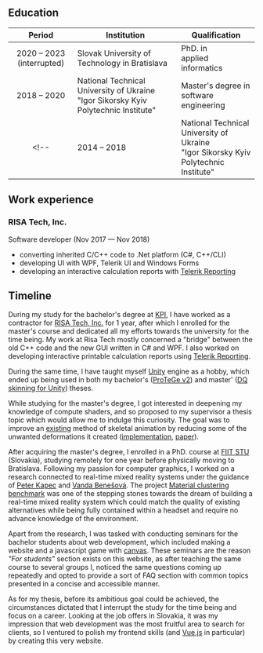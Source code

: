 ## Education

|Period|Institution|Qualification|
|:---:|---|---|
|2020 &ndash; 2023 (interrupted)|Slovak University of Technology in Bratislava|PhD. in<br>applied informatics|
|2018 &ndash; 2020|National Technical University of Ukraine "Igor Sikorsky Kyiv Polytechnic Institute"|Master's degree in software engineering|
<!-- |2014 &ndash; 2018|National Technical University of Ukraine<br>"Igor Sikorsky Kyiv Polytechnic Institute"|Bachelor's degree in software engineering| -->

## Work experience

### RISA Tech, Inc.

Software developer (Nov 2017 &mdash; Nov 2018)

* converting inherited C/C++ code to .Net platform (C#, C++/CLI)
* developing UI with WPF, Telerik UI and Windows Forms
* developing an interactive calculation reports with [Telerik Reporting](https://www.telerik.com/products/reporting.aspx)


## Timeline

During my study for the bachelor's degree at [KPI](https://kpi.ua/en/fpm), I have worked as a contractor for [RISA Tech, Inc.](https://risa.com/) for 1 year, after which I enrolled for the master's course and dedicated all my efforts towards the university for the time being. My work at Risa Tech mostly concerned a "bridge" between the old C++ code and the new GUI written in C# and WPF. I also worked on developing interactive printable calculation reports using [Telerik Reporting](https://www.telerik.com/products/reporting.aspx).

During the same time, I have taught myself [Unity](https://unity.com/) engine as a hobby, which ended up being used in both my bachelor's ([ProTeGe v2](/#protege-v2)) and master' ([DQ skinning for Unity](/#dq-skinning-for-unity)) theses.

While studying for the master's degree, I got interested in deepening my knowledge of compute shaders, and so proposed to my supervisor a thesis topic which would allow me to indulge this curiosity. The goal was to improve an [existing](https://www.gamedevs.org/uploads/skinning-with-dual-quaternions.pdf) method of skeletal animation by reducing some of the unwanted deformations it created ([implementation](https://github.com/KosRud/DQ-skinning-for-Unity#bulging-compensation-method), [paper](http://journals.khnu.km.ua/vestnik/pdf/tech/pdfbase/2020/2020_1/1-2020_(281).pdf#page=12)).

After acquiring the master's degree, I enrolled in a PhD. course at [FIIT STU](https://studuj.fiit.sk/en/) (Slovakia), studying remotely for one year before physically moving to Bratislava. Following my passion for computer graphics, I worked on a research connected to real-time mixed reality systems under the guidance of [Peter Kapec](https://is.stuba.sk/lide/clovek.pl?id=10235) and [Vanda Benešová](https://is.stuba.sk/lide/clovek.pl?id=63121). The project [Material clustering benchmark](/#material-clustering-benchmark) was one of the stepping stones towards the dream of building a real-time mixed reality system which could match the quality of existing alternatives while being fully contained within a headset and require no advance knowledge of the environment. 

Apart from the research, I was tasked with conducting seminars for the bachelor students about web development, which included making a website and a javascript game with [canvas](https://developer.mozilla.org/en-US/docs/Web/API/Canvas_API). These seminars are the reason *"For students"* section exists on this website, as after teaching the same course to several groups I, noticed the same questions coming up repeatedly and opted to provide a sort of FAQ section with common topics presented in a concise and accessible manner.

As for my thesis, before its ambitious goal could be achieved, the circumstances dictated that I interrupt the study for the time being and focus on a career. Looking at the job offers in Slovakia, it was my impression that web development was the most fruitful area to search for clients, so I ventured to polish my frontend skills (and [Vue.js](https://vuejs.org/) in particular) by creating this very website.

